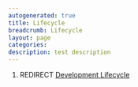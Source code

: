 ```yaml
---
autogenerated: true
title: Lifecycle
breadcrumb: Lifecycle
layout: page
categories: 
description: test description
---
```


1.  REDIRECT [Development Lifecycle](Development_Lifecycle )
